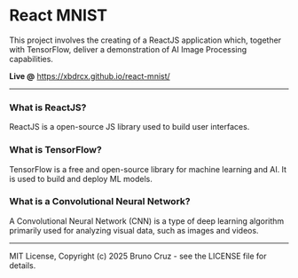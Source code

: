 # React MNIST

This project involves the creating of a ReactJS application which, together with TensorFlow, deliver a demonstration of AI Image Processing capabilities.

**Live @** https://xbdrcx.github.io/react-mnist/

---

### What is ReactJS?

ReactJS is a open-source JS library used to build user interfaces.

### What is TensorFlow?

TensorFlow is a free and open-source library for machine learning and AI. It is used to build and deploy ML models.

### What is a Convolutional Neural Network?

A Convolutional Neural Network (CNN) is a type of deep learning algorithm primarily used for analyzing visual data, such as images and videos.

---

MIT License, Copyright (c) 2025 Bruno Cruz - see the LICENSE file for details.
